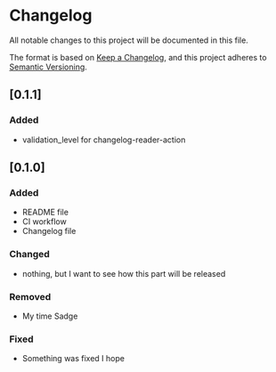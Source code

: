# Changelog
All notable changes to this project will be documented in this file.

The format is based on [Keep a Changelog](https://keepachangelog.com/en/1.0.0/),
and this project adheres to [Semantic Versioning](https://semver.org/spec/v2.0.0.html).

## [0.1.1]
### Added
 - validation_level for changelog-reader-action

## [0.1.0]
### Added
 - README file
 - CI workflow
 - Changelog file

### Changed
 - nothing, but I want to see how this part will be released 

### Removed
 - My time Sadge

### Fixed
 - Something was fixed I hope
